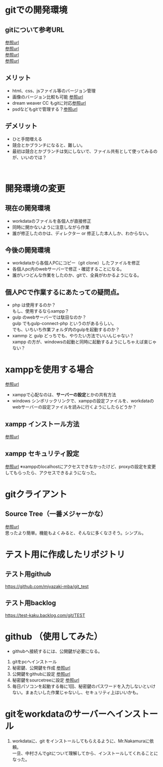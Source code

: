# gitでの開発環境

## gitについて参考URL
[参照url](https://www.slideshare.net/matsukaz/git-28304397)  
[参照url](https://backlog.com/ja/git-tutorial/intro/intro1_1.html)  
[参照url](https://www.symmetric.co.jp/blog/archives/577)  
[参照url](https://eng-entrance.com/category/programming/git)  

## メリット
- html、css、jsファイル等のバージョン管理
- 画像のバージョン比較も可能 [参照url](https://www.cherrypieweb.com/weblog/technical/20130331014928.php)  
- dream weaver CC もgitに対応[参照url](https://blogs.adobe.com/creativestation/web-dreamweaver-cc-git-support)
- psdなどもgitで管理する？[参照url](https://www.cloudot.co.jp/blog/2906/)  

## デメリット
- ひと手間増える
- 競合とかブランチになると、難しい。
- 最初は競合とかブランチは気にしないで、ファイル共有として使ってみるのが、いいのでは？

<br>

# 開発環境の変更
## 現在の開発環境
- workdataのファイルを各個人が直接修正
- 同時に開かないように注意しながら作業
- 誰が修正したのかは、ディレクター or 修正した本人しか、わからない。

## 今後の開発環境  
- workdataから各個人PCにコピー（git clone）したファイルを修正
- 各個人pc内のwebサーバーで修正・確認することになる。
- 誰がいつどんな作業をしたのか、gitで、全員がわかるようになる。

## 個人PCで作業するにあたっての疑問点。
- php は使用するのか？  
もし、使用するならxampp？
- gulp のwebサーバーでは駄目なのか？  
gulp でもgulp-connect-php というのがあるらしい。  
でも、いちいち作業フォルダ内のgulpを起動するのか？
- xammp と gulp どっちでも、やりたい方法でいいんじゃない？  
xampp の方が、windowsの起動と同時に起動するようにしちゃえば楽じゃない？

# xamppを使用する場合
[参照url](https://qiita.com/rTachibana/items/b46009ae207dcd622935)
- xamppで心配なのは、**サーバーの設定**とかの共有方法
- windows シンボリックリンクで、xamppの設定ファイルを、workdataのwebサーバーの設定ファイルを読みに行くようにしたらどうか？
## xampp インストール方法
[参照url](https://techacademy.jp/magazine/1722)
## xampp セキュリティ設定
[参照url](https://techacademy.jp/magazine/2941)
※xamppのlocalhostにアクセスできなかったけど、proxyの設定を変更してもらったら、アクセスできるようになった。

# gitクライアント
## Source Tree（一番メジャーかな）
[参照url](https://eng-entrance.com/sourcetree-use)  
思ったより簡単。機能もよくみると、そんなに多くなさそう。シンプル。

# テスト用に作成したリポジトリ
## テスト用github
https://github.com/miyazaki-mba/git_test
## テスト用backlog
https://test-kaku.backlog.com/git/TEST

# github （使用してみた）
- githubへ接続するには、公開鍵が必要になる。  
1. gitをpcへインストール
2. 秘密鍵、公開鍵を作成
[参照url](https://qiita.com/reflet/items/5c6ba6e29fe8436c3185)
3. 公開鍵をgithubに設定
[参照url](https://qiita.com/ajitama/items/364d89b21daf8d3481bc)
4. 秘密鍵をsourcetreeに設定
[参照url](https://qiita.com/reflet/items/4f7b5c4a312bc27df10e)
5. 毎日パソコンを起動する毎に1回、秘密鍵のパスワードを入力しないといけない。まぁたいした作業じゃないし、セキュリティ上はいいかも。

# gitをworkdataのサーバーへインストール
1. workdataに、git をインストールしてもらえるように、Mr.Nakamuraに依頼。  
一旦、中村さんでgitについて理解してから、インストールしてくれることになった。